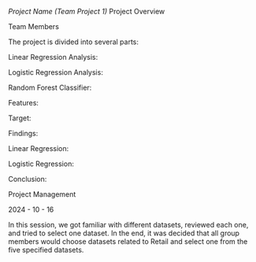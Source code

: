 
_Project Name (Team Project 1)_
Project Overview



Team Members




The project is divided into several parts:

Linear Regression Analysis: 

Logistic Regression Analysis: 

Random Forest Classifier: 

Features:

Target:

Findings: 


Linear Regression: 

Logistic Regression: 

Conclusion: 


Project Management

2024 - 10 - 16

In this session, we got familiar with different datasets, reviewed each one, and tried to select one dataset.
In the end, it was decided that all group members would choose datasets related to Retail and select one from the five specified datasets.


